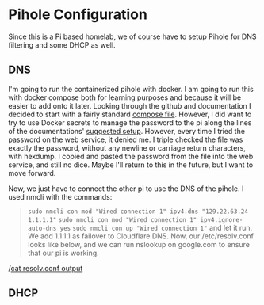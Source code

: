 # Pihole Configuration

Since this is a Pi based homelab, we of course have to setup Pihole for DNS filtering and some DHCP as well. 

## DNS

I'm going to run the containerized pihole with docker. I am going to run this with docker compose both for learning purposes and because it will be easier to add onto it later. Looking through the github and documentation I decided to start with a fairly standard [compose file](./compose.yaml). However, I did want to try to use Docker secrets to manage the password to the pi along the lines of the documentations' [suggested setup](./secret_setup.yaml). However, every time I tried the password on the web service, it denied me. I triple checked the file was exactly the password, without any newline or carriage return characters, with hexdump. I copied and pasted the password from the file into the web service, and still no dice. Maybe I'll return to this in the future, but I want to move forward.

Now, we just have to connect the other pi to use the DNS of the pihole. I used nmcli with the commands:
> `sudo nmcli con mod "Wired connection 1" ipv4.dns "129.22.63.24 1.1.1.1"`
> `sudo nmcli con mod "Wired connection 1" ipv4.ignore-auto-dns yes`
> `sudo nmcli con up "Wired connection 1"`
and let it run. We add 1.1.1.1 as failover to Cloudflare DNS.
Now, our /etc/resolv.conf looks like below, and we can run nslookup on google.com to ensure that our pi is working.

/[cat resolv.conf output](./resolv.conf)


## DHCP